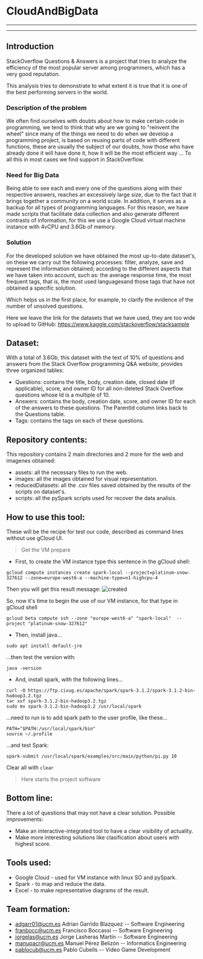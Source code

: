# CloudAndBigData

___

___

## Introduction

StackOverflow Questions & Answers is a project that tries to analyze the efficiency of the most popular server among programmers, which has a very good reputation.

This analysis tries to demonstrate to what extent it is true that it is one of the best performing servers in the world.

### Description of the problem

We often find ourselves with doubts about how to make certain code in programming, we tend to think that why are we going to "reinvent the wheel" since many of the things we need to do when we develop a programming project, is based on reusing parts of code with different functions, these are usually the subject of our doubts, how those who have already done it will have done it, how it will be the most efficient way ... To all this in most cases we find support in StackOverflow.

### Need for Big Data

Being able to see each and every one of the questions along with their respective answers, reaches an excessively large size, due to the fact that it brings together a community on a world scale. In addition, it serves as a backup for all types of programming languages. For this reason, we have made scripts that facilitate data collection and also generate different contrasts of information, for this we use a Google Cloud virtual machine instance with 4vCPU and 3.6Gb of memory.

### Solution

For the developed solution we have obtained the most up-to-date dataset's, on these we carry out the following processes: filter, analyze, save and represent the information obtained; according to the different aspects that we have taken into account, such as: the average response time, the most frequent tags, that is, the most used languages ​​and those tags that have not obtained a specific solution.

Which helps us in the first place, for example, to clarify the evidence of the number of unsolved questions.

Here we leave the link for the datasets that we have used, they are too wide to upload to GitHub:
https://www.kaggle.com/stackoverflow/stacksample

## Dataset:
With a total of 3.6Gb, this dataset with the text of 10% of questions and answers from the Stack Overflow programming Q&A website, provides three organized tables:

- Questions: contains the title, body, creation date, closed date (if applicable), score, and owner ID for all non-deleted Stack Overflow questions whose Id is a multiple of 10.
- Answers: contains the body, creation date, score, and owner ID for each of the answers to these questions. The ParentId column links back to the Questions table.
- Tags: contains the tags on each of these questions.

## Repository contents:
This repository contains 2 main directories and 2 more for the web and imagenes obtained:
- assets: all the necessary files to run the web.
- images: all the images obtained for visual representation.
- reducedDatasets: all the .csv files saved obtained by the results of the scripts on dataset's.
- scripts: all the pySpark scripts used for recover the data analisis.

## How to use this tool:
These will be the recipe for test our code, described as command lines without use gCloud UI.

> Get the VM prepare

- First, to create the VM instance type this sentence in the gCloud shell:
```
gcloud compute instances create spark-local --project=platinum-snow-327612 --zone=europe-west6-a --machine-type=n1-highcpu-4
```
Then you will get this result message:
![created](https://user-images.githubusercontent.com/48984072/145902197-764f7d6b-0f8d-43eb-9033-091120c47a3c.jpg)

So, now it's time to begin the use of our VM instance, for that type in gCloud shell
```
gcloud beta compute ssh --zone "europe-west6-a" "spark-local"  --project "platinum-snow-327612"
```

- Then, install java...
```
sudo apt install default-jre
```
...then test the version with:
```
java -version
```

- And, install spark, with the following lines...
```
curl -O https://ftp.cixug.es/apache/spark/spark-3.1.2/spark-3.1.2-bin-hadoop3.2.tgz
tar xvf spark-3.1.2-bin-hadoop3.2.tgz
sudo mv spark-3.1.2-bin-hadoop3.2 /usr/local/spark
```
...need to run is to add spark path to the user profile, like these...
```
PATH="$PATH:/usr/local/spark/bin"
source ~/.profile
```
...and test Spark:
```
spark-submit /usr/local/spark/examples/src/main/python/pi.py 10
```

Clear all with `clear`

> Here starts the project software



## Bottom line:
There a lot of questions that may not have a clear solution.
Possible improvements:
- Make an interactive-integrated tool to have a clear visibility of actuality.
- Make more interesting solutions like clasification about users with highest score.

## Tools used:
- Google Cloud - used for VM instance with linux SO and pySpark.
- Spark - to map and reduce the data.
- Excel - to make representative diagrams of the result.

## Team formation:
- adgarr01@ucm.es Adrian Garrido Blazquez -- Software Engineering
- franbocc@ucm.es Francisco Boccassi -- Software Engineering
- jorgelas@ucm.es Jorge Lasheras Martín -- Software Engineering
- manupacr@ucm.es Manuel Pérez Belizón -- Informatics Engineering
- pablocub@ucm.es Pablo Cubells -- Video Game Development
